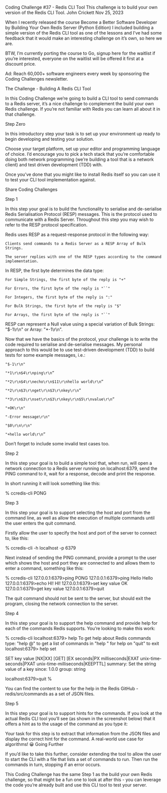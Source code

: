 Coding Challenge #37 - Redis CLI Tool
This challenge is to build your own version of the Redis CLI Tool.
John Crickett
Nov 25, 2023

When I recently released the course Become a Better Software Developer by Building Your Own Redis Server (Python Edition) I included building a simple version of the Redis CLI tool as one of the lessons and I’ve had some feedback that it would make an interesting challenge on it’s own, so here we are.

BTW, I’m currently porting the course to Go, signup here for the waitlist if you’re interested, everyone on the waitlist will be offered it first at a discount price.

Ad: Reach 60,000+ software engineers every week by sponsoring the Coding Challenges newsletter.

The Challenge - Building A Redis CLI Tool

In this Coding Challenge we’re going to build a CLI tool to send commands to a Redis server, it’s a nice challenge to complement the build your own Redis challenge. If you’re not familiar with Redis you can learn all about it in that challenge.

Step Zero

In this introductory step your task is to set up your environment up ready to begin developing and testing your solution.

Choose your target platform, set up your editor and programming language of choice. I’d encourage you to pick a tech stack that you’re comfortable doing both network programming (we’re building a tool that is a network client) and test driven development (TDD) with.

Once you’ve done that you might like to install Redis itself so you can use it to test your CLI tool implementation against.

Share Coding Challenges

Step 1

In this step your goal is to build the functionality to serialise and de-serialise Redis Serialisation Protocol (RESP) messages. This is the protocol used to communicate with a Redis Server. Throughout this step you may wish to refer to the RESP protocol specification.

Redis uses RESP as a request-response protocol in the following way:

    Clients send commands to a Redis Server as a RESP Array of Bulk Strings.

    The server replies with one of the RESP types according to the command implementation.

In RESP, the first byte determines the data type:

    For Simple Strings, the first byte of the reply is "+"

    For Errors, the first byte of the reply is "``"

    For Integers, the first byte of the reply is ":"

    For Bulk Strings, the first byte of the reply is "$"

    For Arrays, the first byte of the reply is "``"

RESP can represent a Null value using a special variation of Bulk Strings: "$-1\r\n" or Array: "*-1\r\n".

Now that we have the basics of the protocol, your challenge is to write the code required to serialise and de-serialise messages. My personal approach to this would be to use test-driven development (TDD) to build tests for some example messages, i.e.:

    "$-1\r\n"

    "*1\r\n$4\r\nping\r\n”

    "*2\r\n$4\r\necho\r\n$11\r\nhello world\r\n”

    "*2\r\n$3\r\nget\r\n$3\r\nkey\r\n”

    "*3\r\n$3\r\nset\r\n$3\r\nkey\r\n$5\r\nvalue\r\n”

    "+OK\r\n"

    "-Error message\r\n"

    "$0\r\n\r\n"

    "+hello world\r\n”

Don’t forget to include some invalid test cases too.

Step 2

In this step your goal is to build a simple tool that, when run, will open a network connection to a Redis server running on localhost:6379, send the PING command to it, wait for a response, decode and print the response.

In short running it will look something like this:

% ccredis-cli
PONG

Step 3

In this step your goal is to support selecting the host and port from the command line, as well as allow the execution of multiple commands until the user enters the quit command.

Firstly allow the user to specify the host and port of the server to connect to, like this:

% ccredis-cli -h localhost -p 6379

Next instead of sending the PING command, provide a prompt to the user which shows the host and port they are connected to and allows them to enter a command, something like this:

% ccredis-cli
127.0.0.1:6379>ping
PONG
127.0.0.1:6379>ping Hello
Hello
127.0.0.1:6379>echo HI!
HI!
127.0.0.1:6379>set key value
OK
127.0.0.1:6379>get key
value
127.0.0.1:6379>quit

The quit command should not be sent to the server, but should exit the program, closing the network connection to the server.

Step 4

In this step your goal is to support the help command and provide help for each of the commands Redis supports. You’re looking to make this work:

% ccredis-cli
localhost:6379> help
To get help about Redis commands type:
      "help @<group>" to get a list of commands in <group>
      "help <command>" for help on <command>
      "quit" to exit
localhost:6379> help set

  SET key value [NX|XX] [GET] [EX seconds|PX milliseconds|EXAT unix-time-seconds|PXAT unix-time-milliseconds|KEEPTTL]
  summary: Set the string value of a key
  since: 1.0.0
  group: string

localhost:6379>quit
%

You can find the content to use for the help in the Redis GitHub - redis/src/commands as a set of JSON files.

Step 5

In this step your goal is to support hints for the commands. If you look at the actual Redis CLI tool you’ll see (as shown in the screenshot below) that it offers a hint as to the usage of the command as you type it:

Your task for this step is to extract that information from the JSON files and display the correct hint for the command. A real-world use case for algorithms! 😀
Going Further

If you’d like to take this further, consider extending the tool to allow the user to start the CLI with a file that lists a set of commands to run. Then run the commands in turn, stopping if an error occurs.

This Coding Challenge has the same Step 1 as the build your own Redis challenge, so that might be a fun one to look at after this - you can leverage the code you’re already built and use this CLI tool to test your server.